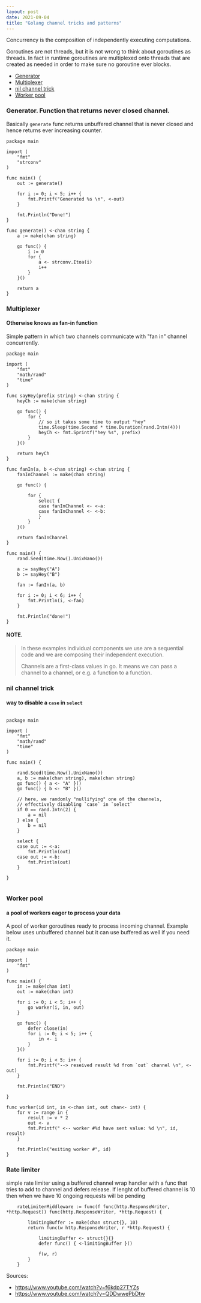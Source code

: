 ```yaml
---
layout: post
date: 2021-09-04
title: "Golang channel tricks and patterns"
---
```


Concurrency is the composition of independently executing computations.  

Goroutines are not threads, but it is not wrong to think about goroutines as threads. 
In fact in runtime goroutines are multiplexed onto threads that are created as needed in order to make sure
no goroutine ever blocks. 

- [Generator](#generator)
- [Multiplexer](#multiplexer)
- [nil channel trick](#nil-channel-trick)
- [Worker pool](#worker-pool)

### <a name="generator"> Generator. Function that returns never closed channel. </a>  

Basically `generate` func returns unbuffered channel that is never closed and hence returns ever increasing counter. 

```
package main

import (
	"fmt"
	"strconv"
)

func main() {
	out := generate()

	for i := 0; i < 5; i++ {
		fmt.Printf("Generated %s \n", <-out)
	}

	fmt.Println("Done!")
}

func generate() <-chan string {
	a := make(chan string)

	go func() {
		i := 0
		for {
			a <- strconv.Itoa(i)
			i++
		}
	}()

	return a
}

```

### Multiplexer 
#### Otherwise knows as fan-in function

Simple pattern in which two channels communicate with "fan in" channel concurrently. 

```
package main

import (
    "fmt"
    "math/rand"
    "time"
)

func sayHey(prefix string) <-chan string {
    heyCh := make(chan string)

    go func() {
        for {
            // so it takes some time to output "hey"
            time.Sleep(time.Second * time.Duration(rand.Intn(4)))
            heyCh <- fmt.Sprintf("hey %s", prefix)
        }
    }()

    return heyCh
}

func fanIn(a, b <-chan string) <-chan string {
    fanInChannel := make(chan string)

    go func() {

        for {
            select {
            case fanInChannel <- <-a:
            case fanInChannel <- <-b:
            }
        }
    }()

    return fanInChannel
}

func main() {
    rand.Seed(time.Now().UnixNano())

    a := sayHey("A")
    b := sayHey("B")

    fan := fanIn(a, b)

    for i := 0; i < 6; i++ {
        fmt.Println(i, <-fan)
    }

    fmt.Println("done!")
}

```

#### NOTE.

> In these examples individual components we use are a sequential code and we are composing
> their independent execution. 
> 
> Channels are a first-class values in go. It means we can pass a channel to a channel, or e.g. a function to a function. 
> 


### nil channel trick 
#### way to disable a `case` in `select` 

```

package main

import (
    "fmt"
    "math/rand"
    "time"
)

func main() {

    rand.Seed(time.Now().UnixNano())
    a, b := make(chan string), make(chan string)
    go func() { a <- "A" }()
    go func() { b <- "B" }()

    // here, we randomly "nullifying" one of the channels,
    // effectively disabling `case` in `select`
    if 0 == rand.Intn(2) {
        a = nil
    } else {
        b = nil
    }

    select {
    case out := <-a:
        fmt.Println(out)
    case out := <-b:
        fmt.Println(out)
    }

}


```

### Worker pool
#### a pool of workers eager to process your data 

A pool of worker goroutines ready to process incoming channel. 
Example below uses unbuffered channel but it can use buffered as well if you need it.

```
package main

import (
    "fmt"
)

func main() {
    in := make(chan int)
    out := make(chan int)

    for i := 0; i < 5; i++ {
        go worker(i, in, out)
    }

    go func() {
        defer close(in)
        for i := 0; i < 5; i++ {
            in <- i
        }
    }()

    for i := 0; i < 5; i++ {
        fmt.Printf("--> reseived result %d from `out` channel \n", <-out)
    }

    fmt.Println("END")

}

func worker(id int, in <-chan int, out chan<- int) {
    for v := range in {
        result := v * 2
        out <- v
        fmt.Printf(" <-- worker #%d have sent value: %d \n", id, result)
    }

    fmt.Println("exiting worker #", id)
}
```


### Rate limiter

simple rate limiter using a buffered channel 
wrap handler with a func that tries to add to channel
and defers release. If lenght of buffered channel is 10
then when we have 10 ongoing requests will be pending 

```
	rateLimiterMiddleware := func(f func(http.ResponseWriter, *http.Request)) func(http.ResponseWriter, *http.Request) {

		limitingBuffer := make(chan struct{}, 10)
		return func(w http.ResponseWriter, r *http.Request) {

			limitingBuffer <- struct{}{}
			defer func() { <-limitingBuffer }()

			f(w, r)
		}
	}
```

Sources:
- https://www.youtube.com/watch?v=f6kdp27TYZs
- https://www.youtube.com/watch?v=QDDwwePbDtw
